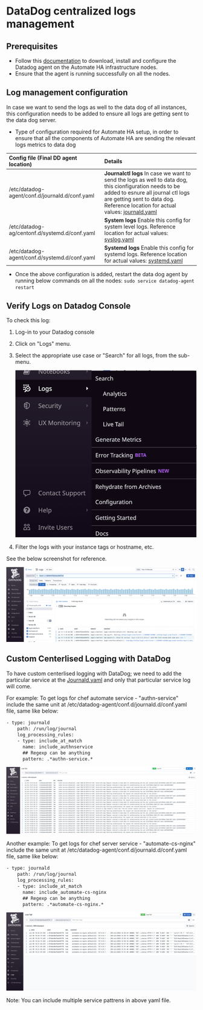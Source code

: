 # DataDog centralized logs management

## Prerequisites

+ Follow this [documentation](data-dog/DataDog-Installation_and_Configration.md) to download, install and configure the Datadog agent on the Automate HA infrastructure nodes.
+ Ensure that the agent is running successfully on all the nodes.

## Log management configuration

In case we want to send the logs as well to the data dog of all instances, this configuration needs to be added to ensure all logs are getting sent to the data dog server.

+ Type of configuration required for Automate HA setup, in order to ensure that all the components of Automate HA are sending the relevant logs metrics to data dog

| Config file (Final DD agent location) | Details   |
| :--- | :-- |
|/etc/datadog-agent/conf.d/journald.d/conf.yaml|**Journalctl logs** In case we want to send the logs as well to data dog, this cionfiguration needs to be added to esnure all journal ctl logs are getting sent to data dog. Reference location for actual values:  [journald.yaml](YML_Files/journald.yaml)|
|/etc/datadog-ag/centonf.d/systemd.d/conf.yaml|**System logs** Enable this config for system level logs. Reference location for actual values: [syslog.yaml](YML_Files/syslog.yaml)|
|/etc/datadog-agent/conf.d/systemd.d/conf.yaml|**Systemd logs** Enable this config for systemd logs. Reference location for actual values: [systemd.yaml](YML_Files/systemd.yaml)|

+ Once the above configuration is added, restart the data dog agent by running below commands on all the nodes:
  `sudo service datadog-agent restart`


## Verify Logs on Datadog Console
To check this log:
1. Log-in to your Datadog console
2. Click on "Logs" menu.
3. Select the appropriate use case or "Search" for all logs, from the sub-menu.

   ![DataDog-menu](Images/DataDog-Log-menu.png)

4. Filter the logs with your instance tags or hostname, etc.

See the below screenshot for reference.

![DataDog-menu](Images/DataDog-Logs.png)

## Custom Centerlised Logging with DataDog
To have custom centerlised logging with DataDog; we need to add the particular service at the [Journald.yaml](YML_Files/journald.yaml) and only that particular service log will come.

For example: To get logs for chef automate service -  "authn-service" include the same unit at /etc/datadog-agent/conf.d/journald.d/conf.yaml file, same like below:

    - type: journald
        path: /run/log/journal
        log_processing_rules:
        - type: include_at_match
          name: include_authnservice
          ## Regexp can be anything
          pattern: .*authn-service.*

![Authn_service_log](Images/Authn_service_log_live.png)

Another example: To get logs for chef server service -  "automate-cs-nginx" include the same unit at /etc/datadog-agent/conf.d/journald.d/conf.yaml file, same like below:

    - type: journald
        path: /run/log/journal
        log_processing_rules:
        - type: include_at_match
          name: include_automate-cs-nginx
          ## Regexp can be anything
          pattern: .*automate-cs-nginx.*

![Automate-cs-nginx-log](Images/automate-cs-nginx.png)

Note: You can include multiple service pattrens in above yaml file.